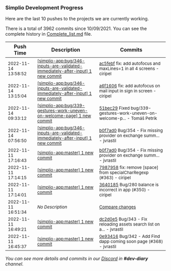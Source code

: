 
### Simplio Development Progress

Here are the last 10 pushes to the projects we are currently working.

There is a total of 3962 commits since 10/09/2021. You can see the complete history in
 [Complete_list.md](Complete_list.md) file.

| Push Time | Description | Commits |
| --- | --- | --- |
| <sub>2022-11-14 13:58:52</sub> | <sub>[[simplio-app:bug/346\-inputs\-are\-validated\-immediately\-after\-input] 1 new commit](https://github.com/SimplioOfficial/simplio-app/commit/ac5febfd4e9367e52bcdf2fb87039da6c22ab1f2)</sub> | <sub>[ac5febf](https://github.com/SimplioOfficial/simplio-app/commit/ac5febfd4e9367e52bcdf2fb87039da6c22ab1f2) fix: add autofocus and maxLines=1 in all 4 screens - ciripel</sub> |
| <sub>2022-11-14 13:15:04</sub> | <sub>[[simplio-app:bug/346\-inputs\-are\-validated\-immediately\-after\-input] 1 new commit](https://github.com/SimplioOfficial/simplio-app/commit/a6f16064e6bf074d9d7a0669403f28c638d6d7ac)</sub> | <sub>[a6f1606](https://github.com/SimplioOfficial/simplio-app/commit/a6f16064e6bf074d9d7a0669403f28c638d6d7ac) fix: add autofocus on mail input in sign in screen - ciripel</sub> |
| <sub>2022-11-14 09:33:12</sub> | <sub>[[simplio-app:bug/339\-gestures\-work\-uneven\-on\-welcome\-page] 1 new commit](https://github.com/SimplioOfficial/simplio-app/commit/51bec295e79badc47fef80058245d89274ec4af0)</sub> | <sub>[51bec29](https://github.com/SimplioOfficial/simplio-app/commit/51bec295e79badc47fef80058245d89274ec4af0) Fixed bug/339-gestures-work-uneven-on-welcome-p... - Tomáš Petrík</sub> |
| <sub>2022-11-14 07:56:50</sub> | <sub>[[simplio-app:bug/346\-inputs\-are\-validated\-immediately\-after\-input] 1 new commit](https://github.com/SimplioOfficial/simplio-app/commit/b0f7ad07415af08062050d6dab0e74e8b3021859)</sub> | <sub>[b0f7ad0](https://github.com/SimplioOfficial/simplio-app/commit/b0f7ad07415af08062050d6dab0e74e8b3021859) Bug/354 - Fix missing provider on exchange summ... - jvrastil</sub> |
| <sub>2022-11-11 17:16:43</sub> | <sub>[[simplio-app:master] 1 new commit](https://github.com/SimplioOfficial/simplio-app/commit/b0f7ad07415af08062050d6dab0e74e8b3021859)</sub> | <sub>[b0f7ad0](https://github.com/SimplioOfficial/simplio-app/commit/b0f7ad07415af08062050d6dab0e74e8b3021859) Bug/354 - Fix missing provider on exchange summ... - jvrastil</sub> |
| <sub>2022-11-11 17:14:15</sub> | <sub>[[simplio-app:master] 1 new commit](https://github.com/SimplioOfficial/simplio-app/commit/79879583af4fe9e5e2bbfea00a0be97696c0e8fa)</sub> | <sub>[7987958](https://github.com/SimplioOfficial/simplio-app/commit/79879583af4fe9e5e2bbfea00a0be97696c0e8fa) fix: remove [space] from specialCharRegexp (#363) - ciripel</sub> |
| <sub>2022-11-11 17:14:01</sub> | <sub>[[simplio-app:master] 1 new commit](https://github.com/SimplioOfficial/simplio-app/commit/3640185f2a5add98fb919e85532997e8d416b00e)</sub> | <sub>[3640185](https://github.com/SimplioOfficial/simplio-app/commit/3640185f2a5add98fb919e85532997e8d416b00e) Bug/280 balance is incorrect in app (#350) - ciripel</sub> |
| <sub>2022-11-11 16:51:34</sub> | <sub>_No Description_</sub> | <sub>[Compare changes](https://github.com/SimplioOfficial/simplio-app/compare/38015ed2fec1...2b3556cfd1cb)</sub> |
| <sub>2022-11-11 16:49:21</sub> | <sub>[[simplio-app:master] 1 new commit](https://github.com/SimplioOfficial/simplio-app/commit/dc2d0e540566b7a51a3c20e945feb4e6207df3a6)</sub> | <sub>[dc2d0e5](https://github.com/SimplioOfficial/simplio-app/commit/dc2d0e540566b7a51a3c20e945feb4e6207df3a6) Bug/343 - Fix reloading assets search list on a... - jvrastil</sub> |
| <sub>2022-11-11 16:45:37</sub> | <sub>[[simplio-app:master] 1 new commit](https://github.com/SimplioOfficial/simplio-app/commit/0e934161a7fb64d2bf6af940346f7a6bfd50dfe3)</sub> | <sub>[0e93416](https://github.com/SimplioOfficial/simplio-app/commit/0e934161a7fb64d2bf6af940346f7a6bfd50dfe3) Bug/342 - Add Find dapp coming soon page (#368) - jvrastil</sub> |

_You can see more details and commits in our [Discord](https://discord.gg/aKhjuwZmdP) in **#dev-diary** channel._
